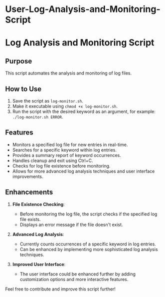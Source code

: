 # User-Log-Analysis-and-Monitoring-Script


# Log Analysis and Monitoring Script

## Purpose
This script automates the analysis and monitoring of log files.

## How to Use
1. Save the script as `log-monitor.sh`.
2. Make it executable using `chmod +x log-monitor.sh`.
3. Run the script with the desired keyword as an argument, for example: `./log-monitor.sh ERROR`.

## Features
- Monitors a specified log file for new entries in real-time.
- Searches for a specific keyword within log entries.
- Provides a summary report of keyword occurrences.
- Handles cleanup and exit using Ctrl+C.
- Checks for log file existence before monitoring.
- Allows for more advanced log analysis techniques and user interface improvements.

## Enhancements
1. **File Existence Checking**:
   - Before monitoring the log file, the script checks if the specified log file exists.
   - Displays an error message if the file doesn't exist.

2. **Advanced Log Analysis**:
   - Currently counts occurrences of a specific keyword in log entries.
   - Can be enhanced by implementing more sophisticated log analysis techniques.

3. **Improved User Interface**:
   - The user interface could be enhanced further by adding customization options and more interactive features.

Feel free to contribute and improve this script further!


